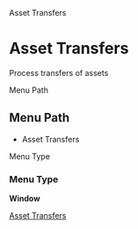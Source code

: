 
Asset Transfers
# Asset Transfers


Process transfers of assets

Menu Path
## Menu Path



- Asset Transfers

Menu Type
### Menu Type

**Window**


[Asset Transfers](../../window-asset-transfers.md)